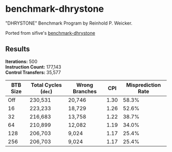 # benchmark-dhrystone
"DHRYSTONE" Benchmark Program by  Reinhold P. Weicker.

Ported from sifive's [benchmark-dhrystone](https://github.com/sifive/benchmark-dhrystone)

## Results

**Iterations:** 500  
**Instruction Count:** 177,143  
**Control Transfers:** 35,577  

| **BTB Size** | **Total Cycles** (`dec`) | **Wrong Branches** | **CPI** | **Misprediction Rate** |
| ------------ | ------------------------ | ------------------ | ------- | ---------------------  |
| Off          | 230,531                  | 20,746             | 1.30    | 58.3%                  |
| 16           | 223,233                  | 18,729             | 1.26    | 52.6%                  |
| 32           | 216,683                  | 13,758             | 1.22    | 38.7%                  |
| 64           | 210,899                  | 12,082             | 1.19    | 34.0%                  |
| 128          | 206,703                  | 9,024              | 1.17    | 25.4%                  |
| 256          | 206,703                  | 9,024              | 1.17    | 25.4%                  |
